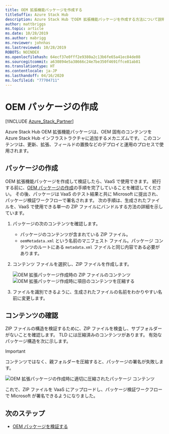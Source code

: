 ```yaml
---
title: OEM 拡張機能パッケージを作成する
titleSuffix: Azure Stack Hub
description: Azure Stack Hub でOEM 拡張機能パッケージを作成する方法について説明します。
author: mattbriggs
ms.topic: article
ms.date: 10/28/2019
ms.author: mabrigg
ms.reviewer: johnhas
ms.lastreviewed: 10/28/2019
ROBOTS: NOINDEX
ms.openlocfilehash: 64ecf37e0fff2e9380a2c13b6fe65a41ec84de08
ms.sourcegitcommit: a630894e5a38666c24e7be350f4691ffce81ab81
ms.translationtype: HT
ms.contentlocale: ja-JP
ms.lasthandoff: 04/16/2020
ms.locfileid: "77704711"
---
```

# <a name="create-an-oem-package"></a>OEM パッケージの作成

[!INCLUDE [Azure_Stack_Partner](./includes/azure-stack-partner-appliesto.md)]

Azure Stack Hub OEM 拡張機能パッケージは、OEM 固有のコンテンツを Azure Stack Hub インフラストラクチャに追加するメカニズムです。 このコンテンツは、更新、拡張、フィールドの置換などのデプロイと運用のプロセスで使用されます。

## <a name="creating-the-package"></a>パッケージの作成

OEM 拡張機能パッケージを作成して検証したら、VaaS で使用できます。 続行する前に、[OEM パッケージの作成](https://microsoft.sharepoint.com/:w:/r/teams/cloudsolutions/Sacramento/_layouts/15/Doc.aspx?sourcedoc=%7BD7406069-7661-419C-B3B1-B6A727AB3972%7D&file=Azure%20Stack%20OEM%20Extension%20Package.docx&action=default&mobileredirect=true)の手順を完了していることを確認してください。 その後、パッケージは VaaS のテスト結果と共に Microsoft に提出され、パッケージ検証ワークフローで署名されます。 次の手順は、生成されたファイルを、VaaS で使用できる単一の ZIP ファイルにバンドルする方法の詳細を示しています。

1. パッケージの次のコンテンツを確認します。
    - パッケージのコンテンツが含まれている ZIP ファイル。
    - `oemMetadata.xml` という名前のマニフェスト ファイル。パッケージ コンテンツのルートにある `metadata.xml` ファイルと同じ内容である必要があります。

2. コンテンツ ファイルを選択し、ZIP ファイルを作成します。

    ![OEM 拡張パッケージ作成時の ZIP ファイルのコンテンツ](media/vaas-create-oem-package-1.png) ![OEM 拡張パッケージ作成時に項目のコンテンツを圧縮する](media/vaas-create-oem-package-2.png)

3. ファイルを識別できるように、生成されたファイルの名前をわかりやすい名前に変更します。

## <a name="verifying-the-contents"></a>コンテンツの確認

ZIP ファイルの構造を検証するために、ZIP ファイルを検査し、サブフォルダーがないことを確認します。 TLD には圧縮済みのコンテンツがあります。 有効なパッケージ構造を次に示します。

> [!IMPORTANT]
> コンテンツではなく、親フォルダーを圧縮すると、パッケージの署名が失敗します。

![OEM 拡張パッケージの作成時に適切に圧縮されたパッケージ コンテンツ](media/vaas-create-oem-package-3.png)

これで、ZIP ファイルを VaaS にアップロードし、パッケージ検証ワークフローで Microsoft が署名できるようになりました。

## <a name="next-steps"></a>次のステップ

- [OEM パッケージを検証する](azure-stack-vaas-validate-oem-package.md)
